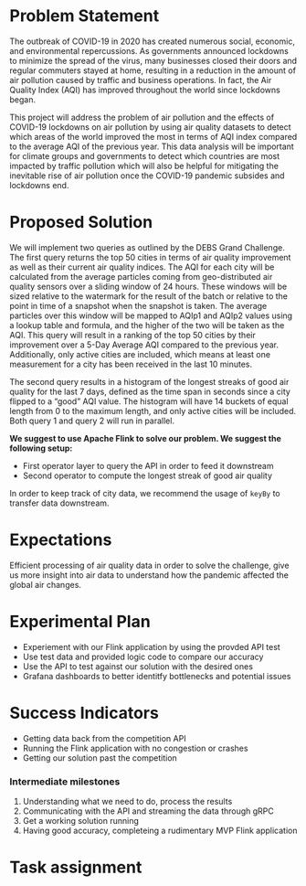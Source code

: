 # Problem Statement


The outbreak of COVID-19 in 2020 has created numerous social, economic, and environmental repercussions. As governments announced lockdowns to minimize the spread of the virus, many businesses closed their doors and regular commuters stayed at home, resulting in a reduction in the amount of air pollution caused by traffic and business operations. In fact, the Air Quality Index (AQI) has improved throughout the world since lockdowns began. 


This project will address the problem of air pollution and the effects of COVID-19 lockdowns on air pollution by using air quality datasets to detect which areas of the world improved the most in terms of AQI index compared to the average AQI of the previous year. This data analysis will be important for climate groups and governments to detect which countries are most impacted by traffic pollution which will also be helpful for mitigating the inevitable rise of air pollution once the COVID-19 pandemic subsides and lockdowns end.  


# Proposed Solution

We will implement two queries as outlined by the DEBS Grand Challenge. The first query returns the top 50 cities in terms of air quality improvement as well as their current air quality indices. The AQI for each city will be calculated from the average particles coming from geo-distributed air quality sensors over a sliding window of 24 hours. These windows will be sized relative to the watermark for the result of the batch or relative to the point in time of a snapshot when the snapshot is taken. The average particles over this window will be mapped to AQIp1 and AQIp2 values using a lookup table and formula, and the higher of the two will be taken as the AQI. This query will result in a ranking of the top 50 cities by their improvement over a 5-Day Average AQI compared to the previous year. Additionally, only active cities are included, which means at least one measurement for a city has been received in the last 10 minutes. 


The second query results in a histogram of the longest streaks of good air quality for the last 7 days, defined as the time span in seconds since a city flipped to a “good” AQI value. The histogram will have 14 buckets of equal length from 0 to the maximum length, and only active cities will be included. Both query 1 and query 2 will run in parallel. 


**We suggest to use Apache Flink to solve our problem. We suggest the following setup:**

- First operator layer to query the API in order to feed it downstream
- Second operator to compute the longest streak of good air quality

In order to keep track of city data, we recommend the usage of `keyBy` to transfer data downstream.

# Expectations

Efficient processing of air quality data in order to solve the challenge, give us more insight into air data to understand how the pandemic affected the global air changes.

# Experimental Plan

- Experiement with our Flink application by using the provded API test
- Use test data and provided logic code to compare our accuracy
- Use the API to test against our solution with the desired ones
- Grafana dashboards to better identitfy bottlenecks and potential issues

# Success Indicators

- Getting data back from the competition API
- Running the Flink application with no congestion or crashes
- Getting our solution past the competition

### Intermediate milestones

1. Understanding what we need to do, process the results
2. Communicating with the API and streaming the data through gRPC
3. Get a working solution running
4. Having good accuracy, completeing a rudimentary MVP Flink application

# Task assignment
